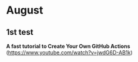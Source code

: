 # August
## 1st test
**A fast tutorial to Create Your Own GitHub Actions**
(https://www.youtube.com/watch?v=jwdG6D-AB1k)
